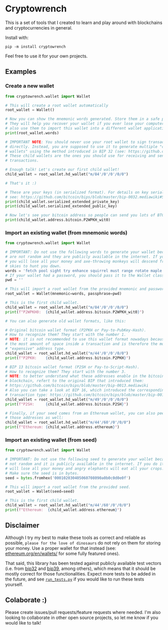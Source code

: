 # Cryptowrench

This is a set of tools that I created to learn and play around with blockchains and cryptocurrencies in general.

Install with:
```
pip -m install cryptowrench
```

Feel free to use it for your own projects.

## Examples

### Create a new wallet
```python
from cryptowrench.wallet import Wallet

# This will create a root wallet automatically
root_wallet = Wallet()

# Now you can show the mnemonic words generated. Store them in a safe place!
# They will help you recover your wallet if you ever lose your computer. You can
# also use them to import this wallet into a different wallet application.
print(root_wallet.words)

# IMPORTANT NOTE: You should never use your root wallet to sign transactions
# directly. Instead, you are supposed to use it to generate multiple "child
# wallets" using the method introduced in BIP 32 (see: https://github.com/bitcoin/bips/blob/master/bip-0032.mediawiki).
# These child wallets are the ones you should use for receiving and sending
# transactions.

# Enough talk! Let's create our first child wallet!
child_wallet = root_wallet.hd_wallet("m/84'/0'/0'/0/0")

# That's it :)

# These are your keys (in serialized format). For details on key serialization,
# see: https://github.com/bitcoin/bips/blob/master/bip-0032.mediawiki#Serialization_format
print(child_wallet.serialized_extended_private_key)
print(child_wallet.serialized_extended_public_key)

# Now let's see your bitcoin address so people can send you lots of BTCs.
print(child_wallet.address.bitcoin.P2WPKH_wit0)
```

### Import an existing wallet (from mnemonic words)
```python
from cryptowrench.wallet import Wallet

# IMPORTANT: Do not use the following words to generate your wallet because they
# are not random and they are publicly available in the internet. If you do it,
# you will lose all your money and axe-throwing monkeys will descend from the
# skies to hunt you down.
words = 'fetch pool sight try enhance squirrel must range rotate maple resemble forest'
# If your wallet had a password, you should pass it to the Wallet class as well.
pwd = ''

# This will import a root wallet from the provided mnemonic and password.
root_wallet = Wallet(mnemonic=words, passphrase=pwd)

# This is the first child wallet.
child_wallet = root_wallet.hd_wallet("m/84'/0'/0'/0/0")
print(f"P2WPKH0:  {child_wallet.address.bitcoin.P2WPKH_wit0}")

# You can also generate old wallet formats, like this:

# Original bitcoin wallet format (P2PKH or Pay-to-PubKey-Hash).
# How to recognize them? They start with the number 1.
# NOTE: it is not recommended to use this wallet format nowadays because it uses
# the most amount of space inside a transaction and is therefore the most
# "expensive" address type.
child_wallet = root_wallet.hd_wallet("m/44'/0'/0'/0/0")
print(f"P2PKH:    {child_wallet.address.bitcoin.P2PKH}")

# BIP 13 bitcoin wallet format (P2SH or Pay-to-Script-Hash).
# How to recognize them? They start with the number 3.
# NOTE: to better understand what these addresses enable in the bitcoin
# blockchain, refert to the original BIP that introduced them:
# https://github.com/bitcoin/bips/blob/master/bip-0013.mediawiki
# Also you can take a look at BIP 16, which introduced the corresponding new
# transaction type: https://github.com/bitcoin/bips/blob/master/bip-0016.mediawiki
child_wallet = root_wallet.hd_wallet("m/49'/0'/0'/0/0")
print(f"P2SH:     {child_wallet.address.bitcoin.P2SH}")

# Finally, if your seed comes from an Ethereum wallet, you can also peek into
# those addresses as well:
child_wallet = root_wallet.hd_wallet("m/44'/60'/0'/0/0")
print(f"Ethereum: {child_wallet.address.ethereum}")
```

### Import an existing wallet (from seed)
```python
from cryptowrench.wallet import Wallet

# IMPORTANT: Do not use the following seed to generate your wallet because is
# not random and it is publicly available in the internet. If you do it, you
# will lose all your money and angry elephants will eat all your crops.
# Make sure the seed is in bytes.
seed = bytes.fromhex('000102030405060708090a0b0c0d0e0f')

# This will import a root wallet from the provided seed.
root_wallet = Wallet(seed=seed)

# This is the first child wallet.
child_wallet = root_wallet.hd_wallet("m/44'/60'/0'/0/0")
print(f"Ethereum:  {child_wallet.address.ethereum}")
```

## Disclaimer
Although I try my best to make these tools as correct and reliable as possible, `please for the love of dinosaurs` do not rely on them for storing your money. Use a proper wallet for that instead (see: [ethereum.org/en/wallets/](https://ethereum.org/en/wallets) for some fully featured ones).

That said, this library has been tested against publicly available test vectors (i.e. from [bip32](https://github.com/bitcoin/bips/blob/master/bip-0032.mediawiki#Test_Vectors) and [bip39](https://github.com/bitcoin/bips/blob/master/bip-0039.mediawiki#Test_vectors), among others), which means that it should be mostly correct for those functionalities. Expect more tests to be added in the future, and see [`run_tests.py`](https://github.com/omirete/cryptowrench/blob/master/run_tests.py) if you would like to run these tests yourself.

## Colaborate :)
Please create issues/pull requests/feature requests where needed. I'm also looking to collaborate in other open source projects, so let me know if you would like to talk!
